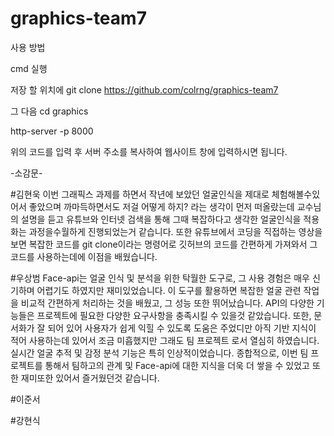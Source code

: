 # graphics-team7
사용 방법

cmd 실행

저장 할 위치에 
git clone https://github.com/colrng/graphics-team7

그 다음 
cd graphics

http-server -p 8000

위의 코드를 입력 후
서버 주소를 복사하여 웹사이트 창에 입력하시면 됩니다.



-소감문-

#김현욱
이번 그래픽스 과제를 하면서 작년에 보았던 얼굴인식을 제대로 체험해볼수있어서 좋았으며 까마득하면서도 저걸 어떻게 하지? 라는 생각이 먼저 떠올랐는데 교수님의 설명을 듣고 유튜브와 인터넷 검색을 통해 그때 복잡하다고 생각한 얼굴인식을 적용화는 과정을수월하게 진행되었는거 같습니다. 또한 유튜브에서 코딩을 직접하는 영상을 보면 복잡한 코드를 git clone이라는 명령어로 깃허브의 코드를 간편하게 가져와서 그 코드를 사용하는데에 이점을 배웠습니다.

#우상범
Face-api는 얼굴 인식 및 분석을 위한 탁월한 도구로, 그 사용 경험은 매우 신기하며 어렵기도 하였지만 재미있었습니다. 이 도구를 활용하면 복잡한 얼굴 관련 작업을 비교적 간편하게 처리하는 것을 배웠고, 그 성능 또한 뛰어났습니다. API의 다양한 기능들은 프로젝트에 필요한 다양한 요구사항을 충족시킬 수 있을것 같았습니다. 또한, 문서화가 잘 되어 있어 사용자가 쉽게 익힐 수 있도록 도움은 주었디만 아직 기반 지식이 적어 사용하는데 있어서 조금 미흡했지만 그래도 팀 프로젝트 로서 열심히 하였습니다. 실시간 얼굴 추적 및 감정 분석 기능은 특히 인상적이었습니다. 종합적으로, 이번 팀 프로젝트를 통해서 팀하고의 관계 및 Face-api에 대한 지식을 더욱 더 쌓을 수 있었고 또한 재미또한 있어서 즐거웠던것 같습니다. 

#이준서

#강현식

